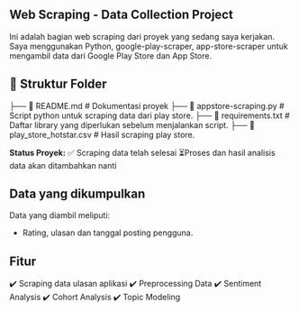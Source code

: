 ## Web Scraping - Data Collection Project

Ini adalah bagian web scraping dari proyek yang sedang saya kerjakan.
Saya menggunakan Python, google-play-scraper, app-store-scraper untuk mengambil data dari Google Play Store dan App Store.

## 📁 Struktur Folder
├── 📄 README.md # Dokumentasi proyek 
├── 📄 appstore-scraping.py # Script python untuk scraping data dari play store.
├── 📄 requirements.txt # Daftar library yang diperlukan sebelum menjalankan script.
├── 📄 play_store_hotstar.csv # Hasil scraping play store.

**Status Proyek:**
 ✅ Scraping data telah selesai
 ⏳Proses dan hasil analisis data akan ditambahkan nanti

## Data yang dikumpulkan
Data yang diambil meliputi:
- Rating, ulasan dan tanggal posting pengguna.

## Fitur
✔️ Scraping data ulasan aplikasi
✔️ Preprocessing Data
✔️ Sentiment Analysis
✔️ Cohort Analysis
✔️ Topic Modeling
